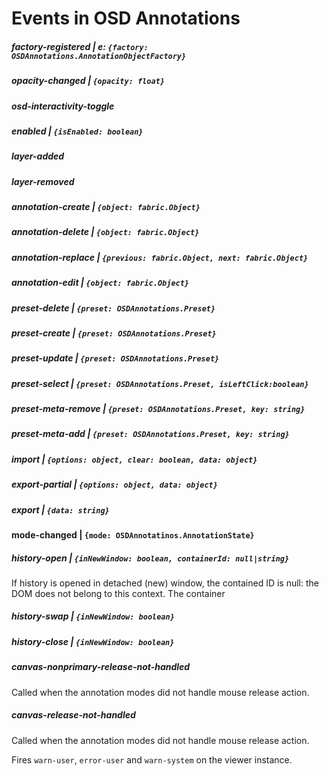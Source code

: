 # Events in OSD Annotations

##### factory-registered | e: `{factory: OSDAnnotations.AnnotationObjectFactory}`

##### opacity-changed | ``{opacity: float}``

##### osd-interactivity-toggle

##### enabled | ``{isEnabled: boolean}``

##### layer-added 

##### layer-removed

##### annotation-create | ``{object: fabric.Object}``

##### annotation-delete | ``{object: fabric.Object}``

##### annotation-replace | ``{previous: fabric.Object, next: fabric.Object}``

##### annotation-edit | ``{object: fabric.Object}``

##### preset-delete | ``{preset: OSDAnnotations.Preset}``

##### preset-create | ``{preset: OSDAnnotations.Preset}``

##### preset-update | ``{preset: OSDAnnotations.Preset}``

##### preset-select | ``{preset: OSDAnnotations.Preset, isLeftClick:boolean}``

##### preset-meta-remove | ``{preset: OSDAnnotations.Preset, key: string}``

##### preset-meta-add | ``{preset: OSDAnnotations.Preset, key: string}``

##### import | ``{options: object, clear: boolean, data: object}``

##### export-partial | ``{options: object, data: object}``

##### export | ``{data: string}``

#### mode-changed | ``{mode: OSDAnnotatinos.AnnotationState}``

##### history-open | ``{inNewWindow: boolean, containerId: null|string}``
If history is opened in detached (new) window, the contained ID is null:
the DOM does not belong to this context. The container

##### history-swap | ``{inNewWindow: boolean}``

##### history-close | ``{inNewWindow: boolean}``

##### canvas-nonprimary-release-not-handled
Called when the annotation modes did not handle mouse release action.

##### canvas-release-not-handled
Called when the annotation modes did not handle mouse release action.


Fires ``warn-user``, ``error-user`` and `warn-system` on the viewer instance.
